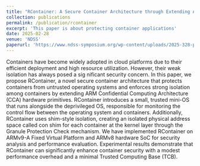 ```yaml
---
title: "RContainer: A Secure Container Architecture through Extending ARM CCA Hardware Primitives"
collection: publications
permalink: /publication/rcontainer
excerpt: 'This paper is about protecting container applications'
date: 2025-02-28
venue: 'NDSS'
paperurl: 'https://www.ndss-symposium.org/wp-content/uploads/2025-328-paper.pdf'
---
```


Containers have become widely adopted in cloud platforms due to their efficient deployment and high resource utilization. However, their weak isolation has always posed a sig nificant security concern. In this paper, we propose RContainer, a novel secure container architecture that protects containers from untrusted operating systems and enforces strong isolation among containers by extending ARM Confidential Computing Architecture (CCA) hardware primitives. RContainer introduces a small, trusted mini-OS that runs alongside the deprivileged OS, responsible for monitoring the control flow between the operating system and containers. Additionally, RContainer uses shim-style isolation, creating an isolated physical address space called con shim for each container at the kernel layer through the Granule Protection Check mechanism. We have implemented RContainer on ARMv9-A Fixed Virtual Platform and ARMv8 hardware SoC for security analysis and performance evaluation. Experimental results demonstrate that RContainer can significantly enhance container security with a modest performance overhead and a minimal Trusted Computing Base (TCB).